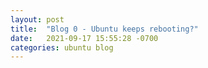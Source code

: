 ```yaml
---
layout: post
title:  "Blog 0 - Ubuntu keeps rebooting?"
date:   2021-09-17 15:55:28 -0700
categories: ubuntu blog
---
```

